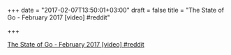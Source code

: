 +++
date = "2017-02-07T13:50:01+03:00"
draft = false
title = "The State of Go - February 2017 [video]  #reddit"

+++

<p><a href="https://t.co/nHB8Frj2CF">The State of Go - February 2017 [video]  #reddit</a></p>

